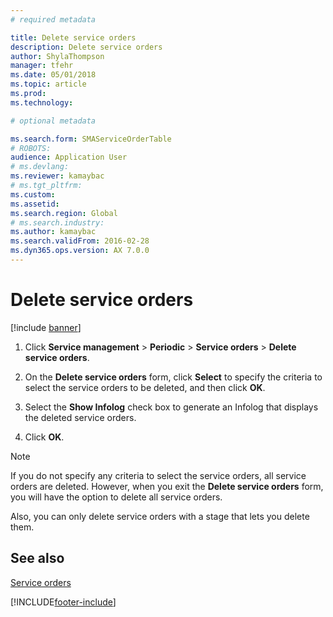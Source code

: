 ```yaml
---
# required metadata

title: Delete service orders   
description: Delete service orders 
author: ShylaThompson
manager: tfehr
ms.date: 05/01/2018
ms.topic: article
ms.prod: 
ms.technology: 

# optional metadata

ms.search.form: SMAServiceOrderTable
# ROBOTS: 
audience: Application User
# ms.devlang: 
ms.reviewer: kamaybac
# ms.tgt_pltfrm: 
ms.custom: 
ms.assetid: 
ms.search.region: Global
# ms.search.industry: 
ms.author: kamaybac
ms.search.validFrom: 2016-02-28
ms.dyn365.ops.version: AX 7.0.0
---
```



# Delete service orders 

[!include [banner](../includes/banner.md)]


1.  Click **Service management** \> **Periodic** \> **Service orders** \> **Delete service orders**.

2.  On the **Delete service orders** form, click **Select** to specify the criteria to select the service orders to be deleted, and then click **OK**.

3.  Select the **Show Infolog** check box to generate an Infolog that displays the deleted service orders.

4.  Click **OK**.


> [!NOTE]
> <P>If you do not specify any criteria to select the service orders, all service orders are deleted. However, when you exit the <STRONG>Delete service orders</STRONG> form, you will have the option to delete all service orders.</P>
> <P>Also, you can only delete service orders with a stage that lets you delete them.</P>



## See also

[Service orders](service-orders.md)

  




[!INCLUDE[footer-include](../../includes/footer-banner.md)]